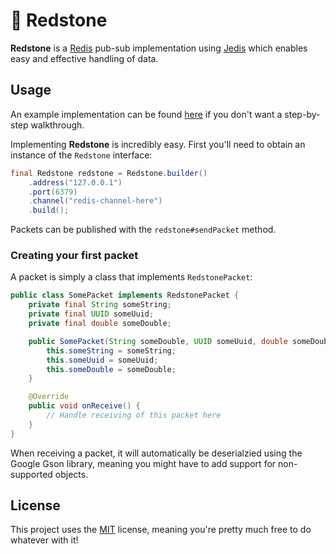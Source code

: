 
# 🔴 Redstone
**Redstone** is a [Redis](https://redis.io) pub-sub implementation using [Jedis](https://github.com/redis/jedis) which enables easy and effective handling of data.
## Usage
An example implementation can be found [here](https://github.com/InvisRaidinq/redstone/tree/main/src/main/java/example) if you don't want a step-by-step walkthrough.

Implementing **Redstone** is incredibly easy. First you'll need to obtain an instance of the `Redstone` interface:

```java
final Redstone redstone = Redstone.builder()
    .address("127.0.0.1")
    .port(6379)
    .channel("redis-channel-here")
    .build();                    
```

Packets can be published with the `redstone#sendPacket` method.

### Creating your first packet
A packet is simply a class that implements `RedstonePacket`:

```java
public class SomePacket implements RedstonePacket {
    private final String someString;
    private final UUID someUuid;
    private final double someDouble;

    public SomePacket(String someDouble, UUID someUuid, double someDouble) {
        this.someString = someString;
        this.someUuid = someUuid;
        this.someDouble = someDouble;
    }

    @Override
    public void onReceive() {
        // Handle receiving of this packet here
    }
}
```
When receiving a packet, it will automatically be deserialzied using the Google Gson library, meaning you might have to add support for non-supported objects.


## License

This project uses the [MIT](https://choosealicense.com/licenses/mit/) license, meaning you're pretty much free to do whatever with it!

